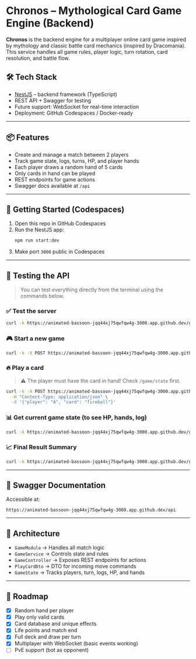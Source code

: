 # Chronos – Mythological Card Game Engine (Backend)

**Chronos** is the backend engine for a multiplayer online card game inspired by mythology and classic battle card mechanics (inspired by Dracomania). This service handles all game rules, player logic, turn rotation, card resolution, and battle flow.

## 🛠 Tech Stack

- [NestJS](https://nestjs.com/) – backend framework (TypeScript)
- REST API + Swagger for testing
- Future support: WebSocket for real-time interaction
- Deployment: GitHub Codespaces / Docker-ready

---

## 📦 Features

- Create and manage a match between 2 players
- Track game state, logs, turns, HP, and player hands
- Each player draws a random hand of 5 cards
- Only cards in hand can be played
- REST endpoints for game actions
- Swagger docs available at `/api`

---

## 🚀 Getting Started (Codespaces)

1. Open this repo in GitHub Codespaces
2. Run the NestJS app:
   ```bash
   npm run start:dev
   ```
3. Make port `3000` public in Codespaces

---

## 🧪 Testing the API

> You can test everything directly from the terminal using the commands below.

### ✅ Test the server

```bash
curl -k https://animated-bassoon-jqq44xj75qwfqw4g-3000.app.github.dev/game/test
```

### 🎮 Start a new game

```bash
curl -k -X POST https://animated-bassoon-jqq44xj75qwfqw4g-3000.app.github.dev/game/start
```

### 🔥 Play a card

> ⚠️ The player must have the card in hand! Check `/game/state` first.

```bash
curl -k -X POST https://animated-bassoon-jqq44xj75qwfqw4g-3000.app.github.dev/game/play-card \
  -H "Content-Type: application/json" \
  -d '{"player": "A", "card": "fireball"}'
```

### 📊 Get current game state (to see HP, hands, log)

```bash
curl -k https://animated-bassoon-jqq44xj75qwfqw4g-3000.app.github.dev/game/state
```

### 📈 Final Result Summary

```bash
curl -k https://animated-bassoon-jqq44xj75qwfqw4g-3000.app.github.dev/game/result
```

---

## 📘 Swagger Documentation

Accessible at:

```
https://animated-bassoon-jqq44xj75qwfqw4g-3000.app.github.dev/api
```

---

## 🧱 Architecture

- `GameModule` → Handles all match logic
- `GameService` → Controls state and rules
- `GameController` → Exposes REST endpoints for actions
- `PlayCardDto` → DTO for incoming move commands
- `GameState` → Tracks players, turn, logs, HP, and hands

---

## 📅 Roadmap

- [x] Random hand per player
- [x] Play only valid cards
- [x] Card database and unique effects
- [x] Life points and match end
- [x] Full deck and draw per turn
- [x] Multiplayer with WebSocket (basic events working)
- [ ] PvE support (bot as opponent)
